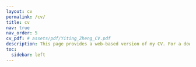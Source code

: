 ```yaml
---
layout: cv
permalink: /cv/
title: cv
nav: true
nav_order: 5
cv_pdf: # assets/pdf/Yiting_Zheng_CV.pdf
description: This page provides a web-based version of my CV. For a downloadable PDF version, please click the button above (when available).
toc:
  sidebar: left
---
```

